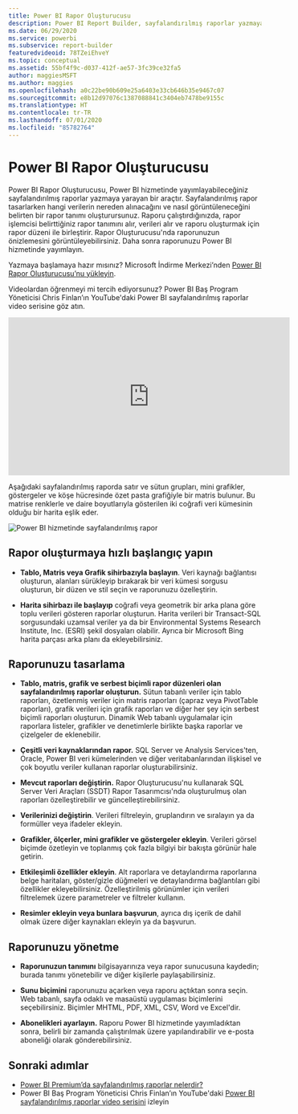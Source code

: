 ```yaml
---
title: Power BI Rapor Oluşturucusu
description: Power BI Report Builder, sayfalandırılmış raporlar yazmaya yarayan bir araçtır.
ms.date: 06/29/2020
ms.service: powerbi
ms.subservice: report-builder
featuredvideoid: 78TZeiEhveY
ms.topic: conceptual
ms.assetid: 55bf4f9c-d037-412f-ae57-3fc39ce32fa5
author: maggiesMSFT
ms.author: maggies
ms.openlocfilehash: a0c22be90b609e25a6403e33cb646b35e9467c07
ms.sourcegitcommit: e8b12d97076c1387088841c3404eb7478be9155c
ms.translationtype: HT
ms.contentlocale: tr-TR
ms.lasthandoff: 07/01/2020
ms.locfileid: "85782764"
---
```

# <a name="power-bi-report-builder"></a>Power BI Rapor Oluşturucusu

 Power BI Rapor Oluşturucusu, Power BI hizmetinde yayımlayabileceğiniz sayfalandırılmış raporlar yazmaya yarayan bir araçtır.  Sayfalandırılmış rapor tasarlarken hangi verilerin nereden alınacağını ve nasıl görüntüleneceğini belirten bir rapor tanımı oluşturursunuz. Raporu çalıştırdığınızda, rapor işlemcisi belirttiğiniz rapor tanımını alır, verileri alır ve raporu oluşturmak için rapor düzeni ile birleştirir. Rapor Oluşturucusu'nda raporunuzun önizlemesini görüntüleyebilirsiniz. Daha sonra raporunuzu Power BI hizmetinde yayımlayın.
 
Yazmaya başlamaya hazır mısınız? Microsoft İndirme Merkezi’nden [Power BI Rapor Oluşturucusu’nu yükleyin](https://aka.ms/pbireportbuilder).

Videolardan öğrenmeyi mi tercih ediyorsunuz? Power BI Baş Program Yöneticisi Chris Finlan’ın YouTube'daki Power BI sayfalandırılmış raporlar video serisine göz atın.

<iframe width="560" height="315" src="https://www.youtube.com/embed/78TZeiEhveY?list=PLx7LcKtN_gq-JVzM6L8xNNxX7kts-KflJ" frameborder="0" allowfullscreen></iframe>

Aşağıdaki sayfalandırılmış raporda satır ve sütun grupları, mini grafikler, göstergeler ve köşe hücresinde özet pasta grafiğiyle bir matris bulunur. Bu matrise renklerle ve daire boyutlarıyla gösterilen iki coğrafi veri kümesinin olduğu bir harita eşlik eder.  

![Power BI hizmetinde sayfalandırılmış rapor](media/report-builder-power-bi/report-builder-get-started-paginated-report.png)

##  <a name="jump-start-report-creation"></a><a name="JumpStartReptCreation"></a> Rapor oluşturmaya hızlı başlangıç yapın  
 
-   **Tablo, Matris veya Grafik sihirbazıyla başlayın**. Veri kaynağı bağlantısı oluşturun, alanları sürükleyip bırakarak bir veri kümesi sorgusu oluşturun, bir düzen ve stil seçin ve raporunuzu özelleştirin.  
  
-   **Harita sihirbazı ile başlayıp** coğrafi veya geometrik bir arka plana göre toplu verileri gösteren raporlar oluşturun. Harita verileri bir Transact-SQL sorgusundaki uzamsal veriler ya da bir Environmental Systems Research Institute, Inc. (ESRI) şekil dosyaları olabilir. Ayrıca bir Microsoft Bing harita parçası arka planı da ekleyebilirsiniz.  

##  <a name="design-your-report"></a><a name="DesignRept"></a> Raporunuzu tasarlama  
  
-   **Tablo, matris, grafik ve serbest biçimli rapor düzenleri olan sayfalandırılmış raporlar oluşturun.** Sütun tabanlı veriler için tablo raporları, özetlenmiş veriler için matris raporları (çapraz veya PivotTable raporları), grafik verileri için grafik raporları ve diğer her şey için serbest biçimli raporları oluşturun. Dinamik Web tabanlı uygulamalar için raporlara listeler, grafikler ve denetimlerle birlikte başka raporlar ve çizelgeler de eklenebilir.  
  
-   **Çeşitli veri kaynaklarından rapor.** SQL Server ve Analysis Services'ten, Oracle, Power BI veri kümelerinden ve diğer veritabanlarından ilişkisel ve çok boyutlu veriler kullanan raporlar oluşturabilirsiniz.  
  
-   **Mevcut raporları değiştirin.** Rapor Oluşturucusu'nu kullanarak SQL Server Veri Araçları (SSDT) Rapor Tasarımcısı'nda oluşturulmuş olan raporları özelleştirebilir ve güncelleştirebilirsiniz.  
  
-   **Verilerinizi değiştirin**. Verileri filtreleyin, gruplandırın ve sıralayın ya da formüller veya ifadeler ekleyin.  

-   **Grafikler, ölçerler, mini grafikler ve göstergeler ekleyin**. Verileri görsel biçimde özetleyin ve toplanmış çok fazla bilgiyi bir bakışta görünür hale getirin.  
  
-   **Etkileşimli özellikler ekleyin**. Alt raporlara ve detaylandırma raporlarına belge haritaları, göster/gizle düğmeleri ve detaylandırma bağlantıları gibi özellikler ekleyebilirsiniz. Özelleştirilmiş görünümler için verileri filtrelemek üzere parametreler ve filtreler kullanın.  
  
-   **Resimler ekleyin veya bunlara başvurun**, ayrıca dış içerik de dahil olmak üzere diğer kaynakları ekleyin ya da başvurun.  
  
##  <a name="manage-your-report"></a><a name="ManageRpt"></a> Raporunuzu yönetme  
  
-   **Raporunuzun tanımını** bilgisayarınıza veya rapor sunucusuna kaydedin; burada tanımı yönetebilir ve diğer kişilerle paylaşabilirsiniz.  
  
-   **Sunu biçimini** raporunuzu açarken veya raporu açtıktan sonra seçin. Web tabanlı, sayfa odaklı ve masaüstü uygulaması biçimlerini seçebilirsiniz. Biçimler MHTML, PDF, XML, CSV, Word ve Excel'dir.  
  
-   **Abonelikleri ayarlayın.** Raporu Power BI hizmetinde yayımladıktan sonra, belirli bir zamanda çalıştırılmak üzere yapılandırabilir ve e-posta aboneliği olarak gönderebilirsiniz.  

## <a name="next-steps"></a>Sonraki adımlar

- [Power BI Premium’da sayfalandırılmış raporlar nelerdir?](paginated-reports-report-builder-power-bi.md)
- Power BI Baş Program Yöneticisi Chris Finlan’ın YouTube'daki [Power BI sayfalandırılmış raporlar video serisini](https://www.youtube.com/watch?v=78TZeiEhveY&list=PLx7LcKtN_gq-JVzM6L8xNNxX7kts-KflJ) izleyin
